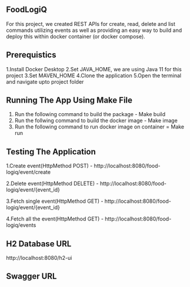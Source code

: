 ## FoodLogiQ
For this project, we created REST APIs for create, read, delete and list commands utilizing events as well as providing an
easy way to build and deploy this within docker container (or docker compose).

## Prerequistics
1.Install Docker Desktop
2.Set JAVA_HOME, we are using Java 11 for this project
3.Set MAVEN_HOME 
4.Clone the application
5.Open the terminal and navigate upto project folder 

## Running The App Using Make File
1. Run the following command to build the package - Make build
2. Run the follwing command to build the docker image - Make image
3. Run the following command to run docker image on container = Make run

## Testing The Application
1.Create event(HttpMethod POST) - http://localhost:8080/food-logiq/event/create

2.Delete event(HttpMethod DELETE) - http://localhost:8080/food-logiq/event/{event_id}

3.Fetch single event(HttpMethod GET) - http://localhost:8080/food-logiq/event/{event_id}

4.Fetch all the event(HttpMethod GET) - http://localhost:8080/food-logiq/events

## H2 Database URL
http://localhost:8080/h2-ui

## Swagger URL


